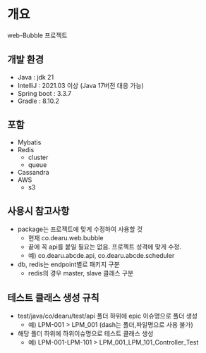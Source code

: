 # 개요
web-Bubble 프로젝트

## 개발 환경
- Java : jdk 21
- IntelliJ : 2021.03 이상 (Java 17버전 대응 가능)
- Spring boot : 3.3.7
- Gradle : 8.10.2

## 포함
- Mybatis
- Redis
  - cluster
  - queue
- Cassandra
- AWS
  - s3

## 사용시 참고사항
- package는 프로젝트에 맞게 수정하여 사용할 것
  - 현재 co.dearu.web.bubble
  - 끝에 꼭 api를 붙일 필요는 없음. 프로젝트 성격에 맞게 수정.
  - 예) co.dearu.abcde.api, co.dearu.abcde.scheduler
- db, redis는 endpoint별로 패키지 구분
  - redis의 경우 master, slave 클래스 구분

## 테스트 클래스 생성 규칙
- test/java/co/dearu/test/api 폴더 하위에 epic 이슈명으로 폴더 생성
  - 예) LPM-001 > LPM_001  (dash는 폴더,파일명으로 사용 불가)
- 해당 폴더 하위에 하위이슈명으로 테스트 클래스 생성
  - 예) LPM-001-LPM-101 > LPM_001_LPM_101_Controller_Test

  